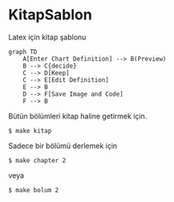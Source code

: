 # KitapSablon
Latex için kitap şablonu

```mermaid
graph TD
    A[Enter Chart Definition] --> B(Preview)
    B --> C{decide}
    C --> D[Keep]
    C --> E[Edit Definition]
    E --> B
    D --> F[Save Image and Code]
    F --> B
```


Bütün bölümleri kitap haline getirmek için.

``$ make kitap``

Sadece bir bölümü derlemek için

``$ make chapter 2``

veya

``$ make bolum 2``

